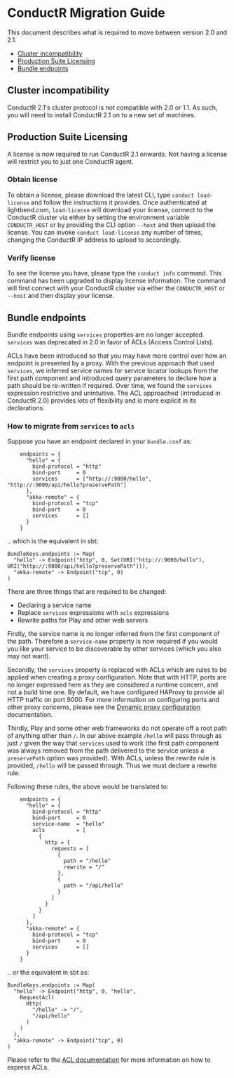 # ConductR Migration Guide

This document describes what is required to move between version 2.0 and 2.1.

* [Cluster incompatibility](#Cluster-incompatibility)
* [Production Suite Licensing](#Production-Suite-Licensing)
* [Bundle endpoints](#Bundle-endpoints)

## Cluster incompatibility

ConductR 2.1's cluster protocol is not compatible with 2.0 or 1.1. As such, you will need to install ConductR 2.1 on to a new set of machines.

## Production Suite Licensing

A license is now required to run ConductR 2.1 onwards. Not having a license will restrict you to just one ConductR agent.

### Obtain license

To obtain a license, please download the latest CLI, type `conduct load-license` and follow the instructions it provides. Once authenticated at lightbend.com, `load-license` will download your license, connect to the ConductR cluster via either by setting the environment variable `CONDUCTR_HOST` or by providing the CLI option `--host` and then upload the license. You can invoke `conduct load-license` any number of times, changing the ConductR IP address to upload to accordingly.

### Verify license

To see the license you have, please type the `conduct info` command. This command has been upgraded to display license information. The command will first connect with your ConductR cluster via either the `CONDUCTR_HOST` or `--host` and then display your license.

## Bundle endpoints

Bundle endpoints using `services` properties are no longer accepted. `services` was deprecated in 2.0 in favor of ACLs (Access Control Lists).

ACLs have been introduced so that you may have more control over how an endpoint is presented by a proxy. With the previous approach that used `services`, we inferred service names for service locator lookups from the first path component and introduced query parameters to declare how a path should be re-written if required. Over time, we found the `services` expression restrictive and unintuitive. The ACL approached (introduced in ConductR 2.0) provides lots of flexibility and is more explicit in its declarations.

### How to migrate from `services` to `acls`

Suppose you have an endpoint declared in your `bundle.conf` as:

```
    endpoints = {
      "hello" = {
        bind-protocol = "http"
        bind-port     = 0
        services      = ["http://:9000/hello", "http://:9000/api/hello?preservePath"]
      },
      "akka-remote" = {
        bind-protocol = "tcp"
        bind-port     = 0
        services      = []
      }
    }
```

.. which is the equivalent in sbt:

```
BundleKeys.endpoints := Map(
  "hello" -> Endpoint("http", 0, Set(URI("http://:9000/hello"), URI("http://:9000/api/hello?preservePath"))),
  "akka-remote" -> Endpoint("tcp", 0)
)
```

There are three things that are required to be changed:

* Declaring a service name
* Replace `services` expressions with `acls` expressions
* Rewrite paths for Play and other web servers

Firstly, the service name is no longer inferred from the first component of the path. Therefore a `service-name` property is now required if you would you like your service to be discoverable by other services (which you also may not want).

Secondly, the `services` property is replaced with ACLs which are rules to be applied when creating a proxy configuration. Note that with HTTP, ports are no longer expressed here as they are considered a runtime concern, and not a build time one. By default, we have configured HAProxy to provide all HTTP traffic on port 9000. For more information on configuring ports and other proxy concerns, please see the [Dynamic proxy configuration](DynamicProxyConfiguration.md) documentation.

Thirdly, Play and some other web frameworks do not operate off a root path of anything other than `/`. In our above example `/hello` will pass through as just `/` given the way that `services` used to work (the first path component was always removed from the path delivered to the service unless a `preservePath` option was provided). With ACLs, unless the rewrite rule is provided, `/hello` will be passed through. Thus we must declare a rewrite rule.

Following these rules, the above would be translated to:

```
    endpoints = {
      "hello" = {
        bind-protocol = "http"
        bind-port     = 0
        service-name  = "hello"
        acls          = [
          {
            http = {
              requests = [
                {
                  path = "/hello"
                  rewrite = "/"
                },
                {
                  path = "/api/hello"
                }
              ]
            }
          }
        ]
      },
      "akka-remote" = {
        bind-protocol = "tcp"
        bind-port     = 0
        services      = []
      }
    }
```

.. or the equivalent in sbt as:

```
BundleKeys.endpoints := Map(
  "hello" -> Endpoint("http", 0, "hello",
    RequestAcl(
      Http(
        "/hello" -> "/",
        "/api/hello"
      )
    )
  ),
  "akka-remote" -> Endpoint("tcp", 0)
)
```

Please refer to the [ACL documentation](AclConfiguration) for more information on how to express ACLs.
